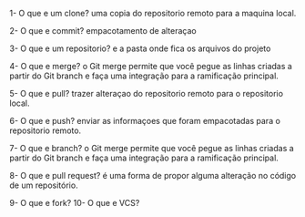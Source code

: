 1- O que e um clone?
uma copia do repositorio remoto para a maquina local.

2- O que e commit?
empacotamento de alteraçao

3- O que e um repositorio?
e a pasta onde fica os arquivos do projeto

4- O que e merge?
o Git merge permite que você pegue as linhas criadas a partir do Git branch e faça uma integração para a ramificação principal.

5- O que e pull?
trazer alteraçao do repositorio remoto para o repositorio local.

6- O que e push?
enviar as informaçoes que foram empacotadas para o repositorio remoto.

7- O que e branch?
 o Git merge permite que você pegue as linhas criadas a partir do Git branch e faça uma integração para a ramificação principal.

8- O que e pull request?
é uma forma de propor alguma alteração no código de um repositório.

9- O que e fork?
10- O que e VCS?
